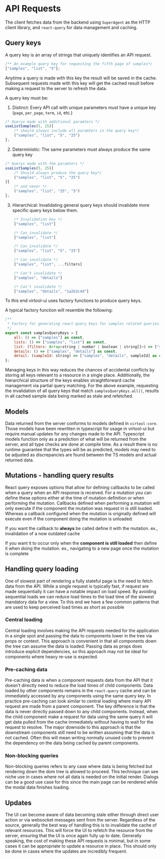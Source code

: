 # API Requests

The client fetches data from the backend using `SuperAgent` as the HTTP client library,
and `react-query` for data management and caching.

## Query keys

A query key is an array of strings that uniquely identifies an API request.

```typescript
/** An example query key for requesting the fifth page of samples*/
["samples", "list", "5"];
```

Anytime a query is made with this key the result will be saved in the cache.
Subsequent requests made with this key will get the cached result before making a request
to the server to refresh the data.

A query key must be:

1.  Distinct: Every API call with unique parameters must have a unique key (`page`, `per_page`, `term`, `id`, etc.)

```typescript
/* Querys made with additional paramters */
useListSamples(5, 25)[
    /* should always include all paramters in the query key*/
    ("samples", "list", "5", "25")
];
```

2.  Deterministic: The same parameters must always produce the same query key

```typescript
/* Querys made with the paramters */
useListSamples(5, 25)[
    /* Should always produce the query key*/
    ("samples", "list", "5", "25")
][
    /* and never */
    ("samples", "list", "25", "5")
];
```

3.  Hierarchical: Invalidating general query keys should invalidate more specific query keys below them.

```typescript
    /* Invalidation key */
    ["samples", "list"]

    /* Can invalidate */
    ["samples", "list"]

    /* Can invalidate */
    ["samples", "list", "5", "25"]

    /* Can invalidate */
    ["samples", "list", ...filters]

    /* Can't invalidate */
    ["samples", "details"]

    /* Can't invalidate */
    ["samples", "details", "1a2b3c4d"]
```

To this end virtool-ui uses factory functions to produce query keys.

A typical factory function will resemble the following:

```javascript
/**
 * Factory for generating react-query keys for samples related queries.
 */
export const samplesQueryKeys = {
    all: () => ["samples"] as const,
    lists: () => ["samples", "list"] as const,
    list: (filters: Array<string | number | boolean | string[]>) => ["samples", "list", ...filters] as const,
    details: () => ["samples", "details"] as const,
    detail: (sampleId: string) => ["samples", "details", sampleId] as const,
};
```

Managing keys in this way reduces the chances of accidental conflicts by storing all keys relevant to a resource in a single place.
Additionally, the hierarchical structure of the keys enables straightforward cache management via partial query matching.
For the above example, requesting the invalidation of all query keys that match `samplesQueryKeys.all()`, results in
all cached sample data being marked as stale and refetched.

## Models

Data returned from the server conforms to models defined in `virtool-core`.
Those models have been rewritten in typescript for usage in virtool-ui but require manual updates
for any changes made to the API.
Typescript models function only as a prediction of what will be returned from the server, and all
type checks are done at compile time.
As a result there is no runtime guarantee that the types will be as predicted, models may need to be adjusted
as discrepancies are found between the TS models and actual returned data.

## Mutations - handling query results

React query exposes options that allow for defining callbacks to be called when a query when an API response is received.
For a mutation you can define these options either at the time of mutation definition or when performing the mutation.
Callbacks defined when performing a mutation will only execute if the component the mutation was request in is still loaded.
Whereas a callback configured when the mutation is originally defined will execute even if the component doing the
mutation is unloaded.

If you want the callback to **always** be called define it with the mutation. ex., invalidation of a now outdated cache

If you want it to occur only when the **component is still loaded** then define it when doing the mutation. ex.,
navigating to a new page once the mutation is complete

## Handling query loading

One of slowest part of rendering a fully stateful page is the need to fetch data from the API.
While a single request is typically fast, if request are made sequentially it can have a notable impact on load speed.
By avoiding sequential loads we can reduce load times to the load time of the slowest mandatory data for a view.
To this end we have a few common patterns that are used to keep perceived load times as short as possible

### Central loading

Central loading involves making the API requests needed for the application in a single spot and
passing the data to components lower in the tree via props or context.
This approach is convenient in that all components down the tree can assume the data is loaded.
Passing data as props does introduce explicit dependencies, so this approach may not be ideal for components
where heavy re-use is expected.

### Pre-caching data

Pre-caching data is when a component requests data from the API that it doesn't directly need to reduce
the load times of child components.
Data loaded by other components remains in the `react-query` cache and can be immediately accessed by any components
using the same query key.
In practice pre-caching can look similar to central loading where many API request are made from
a parent component.
The key difference is that the data is never directly passed down to any child components.
Instead, when the child component make a request for data using the same query it will get data pulled
from the cache immediately without having to wait for the request to resolve.
The major downside to this approach is that the downstream components still need to be written assuming that
the data is not cached.
Often this will mean writing normally unused code to prevent the dependency on the data
being cached by parent components.

### Non-blocking queries

Non-blocking queries refers to any case where data is being fetched but
rendering down the dom tree is allowed to proceed.
This technique can see niche use in cases where not all data is needed on the initial render.
Dialogs can be a good use case for this since the main page can be rendered while the modal
data finishes loading.

## Updates

The UI can become aware of data becoming stale either through direct user action or via websocket messages
sent from the server.
Regardless of the source, generally the best way of handling this is to invalidate the cache of relevant resources.
This will force the UI to refetch the resource from the server, ensuring that the UI is once again fully up to date.
Generally speaking, the cost of making these API requests is minimal, but in some cases it can be appropriate to
update a resource in place.
This should only be done in cases where the updates are incredibly frequent.
